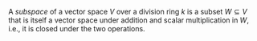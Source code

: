 A *subspace* of a vector space $V$ over a division ring $k$ is a subset $W \subseteq V$ that is itself a vector space under addition and scalar multiplication in $W$, i.e., it is closed under the two operations.
